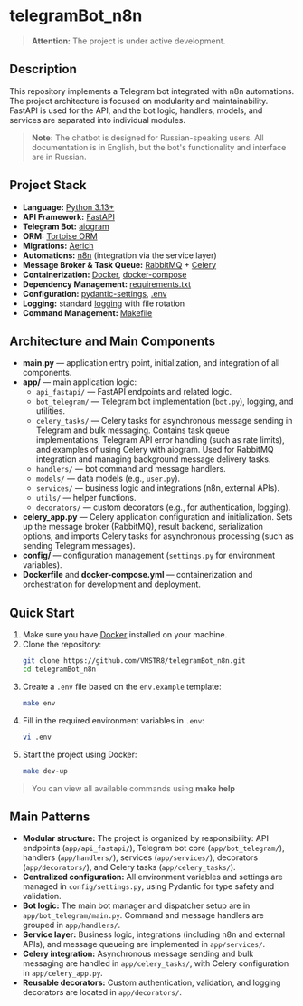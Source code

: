 # telegramBot_n8n

> **Attention:** The project is under active development.

## Description

This repository implements a Telegram bot integrated with n8n automations. The project architecture is focused on modularity and maintainability. FastAPI is used for the API, and the bot logic, handlers, models, and services are separated into individual modules.

> **Note:** The chatbot is designed for Russian-speaking users. All documentation is in English, but the bot's functionality and interface are in Russian.

## Project Stack
- **Language:** [Python 3.13+](https://www.python.org/)
- **API Framework:** [FastAPI](https://fastapi.tiangolo.com/)
- **Telegram Bot:** [aiogram](https://docs.aiogram.dev/)
- **ORM:** [Tortoise ORM](https://tortoise.github.io/toc.html)
- **Migrations:** [Aerich](https://tortoise.github.io/migration.html?h=aerich#)
- **Automations:** [n8n](https://n8n.io/) (integration via the service layer)
- **Message Broker & Task Queue:** [RabbitMQ](https://www.rabbitmq.com/) + [Celery](https://docs.celeryq.dev/en/stable/)
- **Containerization:** [Docker](https://www.docker.com/), [docker-compose](https://docs.docker.com/compose/)
- **Dependency Management:** [requirements.txt](https://pip.pypa.io/en/stable/user_guide/#requirements-files)
- **Configuration:** [pydantic-settings](https://docs.pydantic.dev/latest/integrations/pydantic_settings/), [.env](https://12factor.net/config)
- **Logging:** standard [logging](https://docs.python.org/3/library/logging.html) with file rotation
- **Command Management:** [Makefile](https://www.gnu.org/software/make/manual/make.html)

## Architecture and Main Components

- **main.py** — application entry point, initialization, and integration of all components.
- **app/** — main application logic:
    - `api_fastapi/` — FastAPI endpoints and related logic.
    - `bot_telegram/` — Telegram bot implementation (`bot.py`), logging, and utilities.
    - `celery_tasks/` — Celery tasks for asynchronous message sending in Telegram and bulk messaging. Contains task queue implementations, Telegram API error handling (such as rate limits), and examples of using Celery with aiogram. Used for RabbitMQ integration and managing background message delivery tasks.
    - `handlers/` — bot command and message handlers.
    - `models/` — data models (e.g., `user.py`).
    - `services/` — business logic and integrations (n8n, external APIs).
    - `utils/` — helper functions.
    - `decorators/` — custom decorators (e.g., for authentication, logging).
- **celery_app.py** — Celery application configuration and initialization. Sets up the message broker (RabbitMQ), result backend, serialization options, and imports Celery tasks for asynchronous processing (such as sending Telegram messages).
- **config/** — configuration management (`settings.py` for environment variables).
- **Dockerfile** and **docker-compose.yml** — containerization and orchestration for development and deployment.
## Quick Start

1. Make sure you have [Docker](https://www.docker.com/get-started) installed on your machine.
2. Clone the repository:
    ```sh
    git clone https://github.com/VMSTR8/telegramBot_n8n.git
    cd telegramBot_n8n
    ```
3. Create a `.env` file based on the `env.example` template:
    ```sh
    make env
    ```
4. Fill in the required environment variables in `.env`:
    ```sh
    vi .env
    ```
5. Start the project using Docker:
    ```sh
    make dev-up
    ```

> You can view all available commands using **make help**

## Main Patterns

- **Modular structure:** The project is organized by responsibility: API endpoints (`app/api_fastapi/`), Telegram bot core (`app/bot_telegram/`), handlers (`app/handlers/`), services (`app/services/`), decorators (`app/decorators/`), and Celery tasks (`app/celery_tasks/`).
- **Centralized configuration:** All environment variables and settings are managed in `config/settings.py`, using Pydantic for type safety and validation.
- **Bot logic:** The main bot manager and dispatcher setup are in `app/bot_telegram/main.py`. Command and message handlers are grouped in `app/handlers/`.
- **Service layer:** Business logic, integrations (including n8n and external APIs), and message queueing are implemented in `app/services/`.
- **Celery integration:** Asynchronous message sending and bulk messaging are handled in `app/celery_tasks/`, with Celery configuration in `app/celery_app.py`.
- **Reusable decorators:** Custom authentication, validation, and logging decorators are located in `app/decorators/`.
